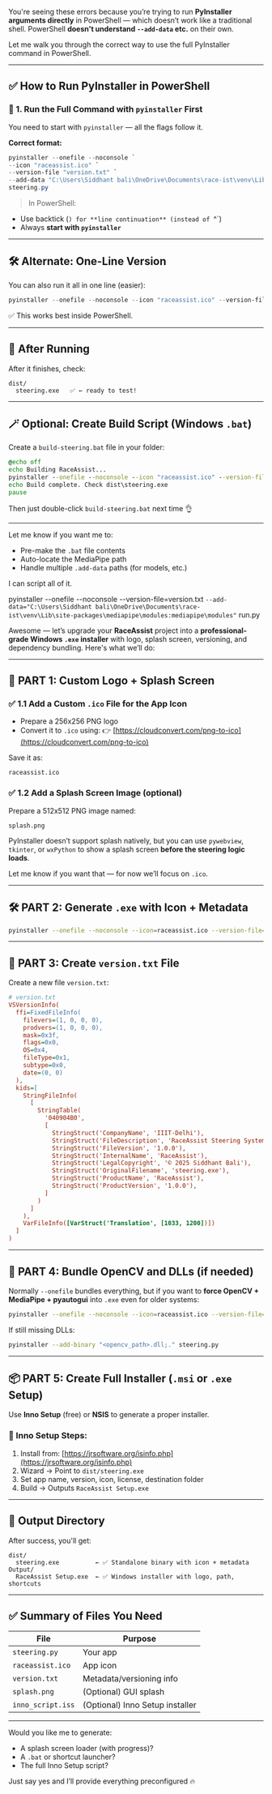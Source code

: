 You're seeing these errors because you’re trying to run **PyInstaller arguments directly** in PowerShell — which doesn’t work like a traditional shell. PowerShell **doesn't understand `--add-data` etc.** on their own.

Let me walk you through the correct way to use the full PyInstaller command in PowerShell.

---

## ✅ How to Run PyInstaller in PowerShell

### 🔧 1. Run the Full Command with `pyinstaller` First

You need to start with `pyinstaller` — all the flags follow it.

**Correct format:**

```powershell
pyinstaller --onefile --noconsole `
--icon "raceassist.ico" `
--version-file "version.txt" `
--add-data "C:\Users\Siddhant bali\OneDrive\Documents\race-ist\venv\Lib\site-packages\mediapipe\modules;mediapipe\modules" `
steering.py
```

> In PowerShell:

* Use backtick (`) for **line continuation** (instead of `^\`)
* Always **start with `pyinstaller`**

---

## 🛠 Alternate: One-Line Version

You can also run it all in one line (easier):

```powershell
pyinstaller --onefile --noconsole --icon "raceassist.ico" --version-file "version.txt" --add-data "C:\Users\Siddhant bali\OneDrive\Documents\race-ist\venv\Lib\site-packages\mediapipe\modules;mediapipe\modules" steering.py
```

✅ This works best inside PowerShell.

---

## 🧪 After Running

After it finishes, check:

```
dist/
  steering.exe   ✅ ← ready to test!
```

---

## 🪄 Optional: Create Build Script (Windows `.bat`)

Create a `build-steering.bat` file in your folder:

```bat
@echo off
echo Building RaceAssist...
pyinstaller --onefile --noconsole --icon "raceassist.ico" --version-file "version.txt" --add-data "venv\Lib\site-packages\mediapipe\modules;mediapipe\modules" steering.py
echo Build complete. Check dist\steering.exe
pause
```

Then just double-click `build-steering.bat` next time 👌

---

Let me know if you want me to:

* Pre-make the `.bat` file contents
* Auto-locate the MediaPipe path
* Handle multiple `.add-data` paths (for models, etc.)

I can script all of it.


pyinstaller --onefile --noconsole --version-file=version.txt `
--add-data="C:\Users\Siddhant bali\OneDrive\Documents\race-ist\venv\Lib\site-packages\mediapipe\modules:mediapipe\modules" `
run.py


Awesome — let’s upgrade your **RaceAssist** project into a **professional-grade Windows `.exe` installer** with logo, splash screen, versioning, and dependency bundling. Here's what we’ll do:

---

## 🎨 PART 1: Custom Logo + Splash Screen

### ✅ 1.1 Add a Custom `.ico` File for the App Icon

* Prepare a 256x256 PNG logo
* Convert it to `.ico` using:
  👉 [https://cloudconvert.com/png-to-ico](https://cloudconvert.com/png-to-ico)

Save it as:

```plaintext
raceassist.ico
```

### ✅ 1.2 Add a Splash Screen Image (optional)

Prepare a 512x512 PNG image named:

```plaintext
splash.png
```

PyInstaller doesn’t support splash natively, but you can use `pywebview`, `tkinter`, or `wxPython` to show a splash screen **before the steering logic loads**.

Let me know if you want that — for now we’ll focus on `.ico`.

---

## 🛠 PART 2: Generate `.exe` with Icon + Metadata

```bash
pyinstaller --onefile --noconsole --icon=raceassist.ico --version-file=version.txt steering.py
```

---

## 📝 PART 3: Create `version.txt` File

Create a new file `version.txt`:

```ini
# version.txt
VSVersionInfo(
  ffi=FixedFileInfo(
    filevers=(1, 0, 0, 0),
    prodvers=(1, 0, 0, 0),
    mask=0x3f,
    flags=0x0,
    OS=0x4,
    fileType=0x1,
    subtype=0x0,
    date=(0, 0)
  ),
  kids=[
    StringFileInfo(
      [
        StringTable(
          '040904B0',
          [
            StringStruct('CompanyName', 'IIIT-Delhi'),
            StringStruct('FileDescription', 'RaceAssist Steering System'),
            StringStruct('FileVersion', '1.0.0'),
            StringStruct('InternalName', 'RaceAssist'),
            StringStruct('LegalCopyright', '© 2025 Siddhant Bali'),
            StringStruct('OriginalFilename', 'steering.exe'),
            StringStruct('ProductName', 'RaceAssist'),
            StringStruct('ProductVersion', '1.0.0'),
          ]
        )
      ]
    ),
    VarFileInfo([VarStruct('Translation', [1033, 1200])])
  ]
)
```

---

## 🧩 PART 4: Bundle OpenCV and DLLs (if needed)

Normally `--onefile` bundles everything, but if you want to **force OpenCV + MediaPipe + pyautogui** into `.exe` even for older systems:

```bash
pyinstaller --onefile --noconsole --icon=raceassist.ico --version-file=version.txt steering.py
```

If still missing DLLs:

```bash
pyinstaller --add-binary "<opencv_path>.dll;." steering.py
```

---

## 📦 PART 5: Create Full Installer (`.msi` or `.exe` Setup)

Use **Inno Setup** (free) or **NSIS** to generate a proper installer.

### 🔧 Inno Setup Steps:

1. Install from: [https://jrsoftware.org/isinfo.php](https://jrsoftware.org/isinfo.php)
2. Wizard → Point to `dist/steering.exe`
3. Set app name, version, icon, license, destination folder
4. Build → Outputs `RaceAssist Setup.exe`

---

## 📂 Output Directory

After success, you'll get:

```
dist/
  steering.exe          ← ✅ Standalone binary with icon + metadata
Output/
  RaceAssist Setup.exe  ← ✅ Windows installer with logo, path, shortcuts
```

---

## ✅ Summary of Files You Need

| File              | Purpose                         |
| ----------------- | ------------------------------- |
| `steering.py`     | Your app                        |
| `raceassist.ico`  | App icon                        |
| `version.txt`     | Metadata/versioning info        |
| `splash.png`      | (Optional) GUI splash           |
| `inno_script.iss` | (Optional) Inno Setup installer |

---

Would you like me to generate:

* A splash screen loader (with progress)?
* A `.bat` or shortcut launcher?
* The full Inno Setup script?

Just say yes and I’ll provide everything preconfigured 🔥
